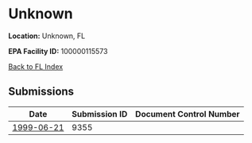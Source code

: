 # Unknown

**Location:** Unknown, FL

**EPA Facility ID:** 100000115573

[Back to FL Index](../../index.md)

## Submissions

| Date | Submission ID | Document Control Number |
|------|--------------|-------------------------|
| [1999-06-21](submissions/9355.md) | 9355 |  |
